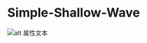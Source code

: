 # Simple-Shallow-Wave

![alt 属性文本]("https://github.com/LeoTovey/Simple-Shallow-Wave/screenshot.png" "Screenshot")